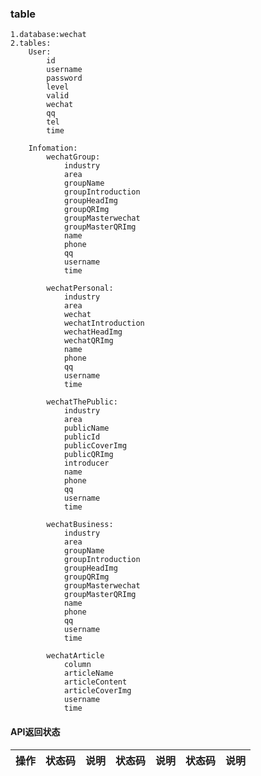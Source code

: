 
### table
    1.database:wechat
    2.tables:
        User:
            id
            username
            password
            level
            valid
            wechat
            qq
            tel
            time

        Infomation:
            wechatGroup:
                industry
                area
                groupName
                groupIntroduction
                groupHeadImg
                groupQRImg
                groupMasterwechat
                groupMasterQRImg
                name
                phone
                qq
                username
                time

            wechatPersonal:
                industry
                area
                wechat
                wechatIntroduction
                wechatHeadImg
                wechatQRImg
                name
                phone
                qq
                username
                time

            wechatThePublic:
                industry
                area
                publicName
                publicId
                publicCoverImg
                publicQRImg
                introducer
                name
                phone
                qq
                username
                time

            wechatBusiness:
                industry
                area
                groupName
                groupIntroduction
                groupHeadImg
                groupQRImg
                groupMasterwechat
                groupMasterQRImg
                name
                phone
                qq
                username
                time
            
            wechatArticle
                column
                articleName
                articleContent
                articleCoverImg
                username
                time

#### API返回状态

|操作|状态码 | 说明|状态码|说明|状态码|说明
|:----|:---- | :------|:---|:---|:---|:---


